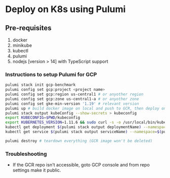 <!--
 Copyright (c) 2021 Go Chronicles
 
 This software is released under the MIT License.
 https://opensource.org/licenses/MIT
-->

# Deploy on K8s using Pulumi

## Pre-requisites 

1. docker
1. minikube
1. kubectl
1. pulumi
1. nodejs [version > 14] with TypeScript support

### Instructions to setup Pulumi for GCP

```bash
pulumi stack init gcp-benchmark
pulumi config set gcp:project <project name>
pulumi config set gcp:region us-central1 # or anyother region
pulumi config set gcp:zone us-central1-a # or anyother zone
pulumi config set gke-min-version '1.19' # relevant version
pulumi up # build docker image on local and push to GCR, then deploy on minikube cluster
pulumi stack output kubeConfig --show-secrets > kubeconfig
export KUBECONFIG=$PWD/kubeconfig
export KUBERNETES_VERSION=1.11.6 && sudo curl -s -o /usr/local/bin/kubectl https://storage.googleapis.com/kubernetes-release/release/v${KUBERNETES_VERSION}/bin/linux/amd64/kubectl && sudo chmod +x /usr/local/bin/kubectl
kubectl get deployment $(pulumi stack output deploymentName) --namespace=$(pulumi stack output namespaceName)
kubectl get service $(pulumi stack output serviceName) --namespace=$(pulumi stack output namespaceName)

pulumi destroy # teardown everything (GCR image won't be deleted) 
```

### Troubleshooting

- If the GCR repo isn't accessible, goto GCP console and from repo settings make it public.